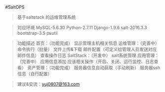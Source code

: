 #SaltOPS
>基于saltstack 的运维管理系统

>对应环境
>MySQL-5.6.30
>Python-2.7.11
>Django-1.9.6
>salt-2016.3.3
>bootstrap-3.5
>psutil

>功能描述
>首页：（功能完成）
>	显示管理主机相关信息
>运维管理：（完善中）
>	命令执行（批量）
>	文件上传&下载
>	邮件配置（可定义给管理人员发送对应邮件信息）
>	查看操作日志
>SaltStack：（开发中）
>	salt系统管理
>应用管理：（完善中）
>	应用信息添加
>	应该相关操作（开启、关闭、运行监控、日志查看）
>资产管理：（功能完成）
>	服务器信息自动获取（手动刷新）
>	服务器ssh信息（自行配置）
	

>建议&交流：yuj0607@163.com
